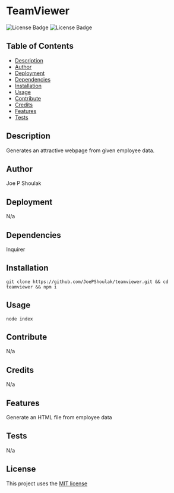 # TeamViewer
![License Badge](https://img.shields.io/github/license/joepshoulak/teamviewer) ![License Badge](https://img.shields.io/github/last-commit/joepshoulak/teamviewer)

## Table of Contents
- [Description](#description)
- [Author](#author)
- [Deployment](#deployment)
- [Dependencies](#dependencies)
- [Installation](#installation)
- [Usage](#usage)
- [Contribute](#contribute)
- [Credits](#credits)
- [Features](#features)
- [Tests](#tests)

## Description
Generates an attractive webpage from given employee data.

## Author
Joe P Shoulak

## Deployment
N/a

## Dependencies
Inquirer

## Installation
`git clone https://github.com/JoePShoulak/teamviewer.git && cd teamviewer && npm i`

## Usage
`node index`

## Contribute
N/a

## Credits
N/a

## Features
Generate an HTML file from employee data

## Tests
N/a

## License
This project uses the [MIT license](https://choosealicense.com/licenses/mit/)
